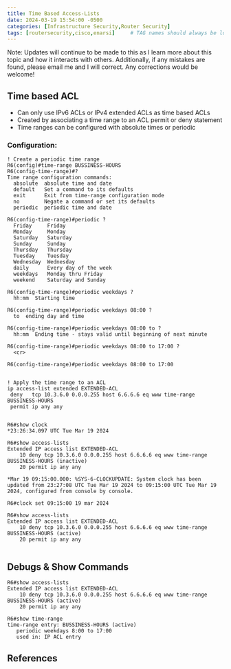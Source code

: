 ```yaml
---
title: Time Based Access-Lists
date: 2024-03-19 15:54:00 -0500
categories: [Infrastructure Security,Router Security]
tags: [routersecurity,cisco,enarsi]     # TAG names should always be lowercase
---
```


Note: Updates will continue to be made to this as I learn more about this topic and how it interacts with others. Additionally, if any mistakes are found, please email me and I will correct. Any corrections would be welcome!



## Time based ACL

* Can only use IPv6 ACLs or IPv4 extended ACLs as time based ACLs
* Created by associating a time range to an ACL permit or deny statement
* Time ranges can be configured with absolute times or periodic 

### Configuration:

```
! Create a periodic time range
R6(config)#time-range BUSSINESS-HOURS
R6(config-time-range)#?
Time range configuration commands:
  absolute  absolute time and date
  default   Set a command to its defaults
  exit      Exit from time-range configuration mode
  no        Negate a command or set its defaults
  periodic  periodic time and date

R6(config-time-range)#periodic ?
  Friday     Friday
  Monday     Monday
  Saturday   Saturday
  Sunday     Sunday
  Thursday   Thursday
  Tuesday    Tuesday
  Wednesday  Wednesday
  daily      Every day of the week
  weekdays   Monday thru Friday
  weekend    Saturday and Sunday

R6(config-time-range)#periodic weekdays ?
  hh:mm  Starting time

R6(config-time-range)#periodic weekdays 08:00 ?
  to  ending day and time

R6(config-time-range)#periodic weekdays 08:00 to ?
  hh:mm  Ending time - stays valid until beginning of next minute

R6(config-time-range)#periodic weekdays 08:00 to 17:00 ?
  <cr>

R6(config-time-range)#periodic weekdays 08:00 to 17:00


! Apply the time range to an ACL
ip access-list extended EXTENDED-ACL
 deny   tcp 10.3.6.0 0.0.0.255 host 6.6.6.6 eq www time-range BUSSINESS-HOURS
 permit ip any any


R6#show clock
*23:26:34.097 UTC Tue Mar 19 2024

R6#show access-lists
Extended IP access list EXTENDED-ACL
    10 deny tcp 10.3.6.0 0.0.0.255 host 6.6.6.6 eq www time-range BUSSINESS-HOURS (inactive)
    20 permit ip any any

*Mar 19 09:15:00.000: %SYS-6-CLOCKUPDATE: System clock has been updated from 23:27:08 UTC Tue Mar 19 2024 to 09:15:00 UTC Tue Mar 19 2024, configured from console by console.

R6#clock set 09:15:00 19 mar 2024

R6#show access-lists
Extended IP access list EXTENDED-ACL
    10 deny tcp 10.3.6.0 0.0.0.255 host 6.6.6.6 eq www time-range BUSSINESS-HOURS (active)
    20 permit ip any any


```


## Debugs & Show Commands

```
R6#show access-lists
Extended IP access list EXTENDED-ACL
    10 deny tcp 10.3.6.0 0.0.0.255 host 6.6.6.6 eq www time-range BUSSINESS-HOURS (active)
    20 permit ip any any

R6#show time-range
time-range entry: BUSSINESS-HOURS (active)
   periodic weekdays 8:00 to 17:00
   used in: IP ACL entry
```

## References


